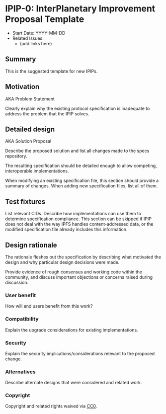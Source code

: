 # IPIP-0: InterPlanetary Improvement Proposal Template

<!-- IPIP number should  match its pull request number. After you open a PR,
please update title and include anqabbreviated title in the filename too:
`0000-draft-title-abbrev.md`. -->

- Start Date: YYYY-MM-DD
- Related Issues:
  - (add links here)

## Summary

<!--One paragraph explanation of the IPIP.-->
This is the suggested template for new IPIPs.

## Motivation

AKA Problem Statement

Clearly explain why the existing protocol specification is inadequate
to address the problem that the IPIP solves.

## Detailed design

AKA Solution Proposal

Describe the proposed solution and list all changes made to the specs repository.

The resulting specification should be detailed enough to allow competing,
interoperable implementations.

When modifying an existing specification file, this section should provide a
summary of changes. When adding new specification files, list all of them.

## Test fixtures

List relevant CIDs. Describe how implementations can use them to determine
specification compliance. This section can be skipped if IPIP does not deal
with the way IPFS handles content-addressed data, or the modified specification
file already includes this information.

## Design rationale

The rationale fleshes out the specification by describing what motivated
the design and why particular design decisions were made.

Provide evidence of rough consensus and working code within the community,
and discuss important objections or concerns raised during discussion.

### User benefit

How will end users benefit from this work?

### Compatibility

Explain the upgrade considerations for existing implementations.

### Security

Explain the security implications/considerations relevant to the proposed change.

### Alternatives

Describe alternate designs that were considered and related work.

### Copyright

Copyright and related rights waived via [CC0](https://creativecommons.org/publicdomain/zero/1.0/).
